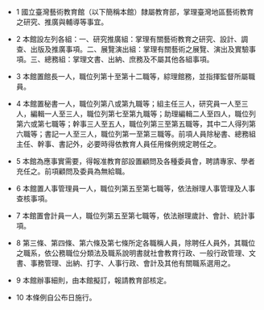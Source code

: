 * 1 國立臺灣藝術教育館（以下簡稱本館）隸屬教育部，掌理臺灣地區藝術教育之研究、推廣與輔導等事宜。

* 2 本館設左列各組：一、研究推廣組：掌理有關藝術教育之研究、設計、調查、出版及推廣事項。二、展覽演出組：掌理有關藝術之展覽、演出及實驗事項。三、總務組：掌理文書、出納、庶務及不屬其他各組事項。

* 3 本館置館長一人，職位列第十至第十二職等，綜理館務，並指揮監督所屬職員。

* 4 本館置秘書一人，職位列第八或第九職等；組主任三人，研究員一人至三人，編輯一人至三人，職位列第七至第九職等；助理編輯二人至四人，職位列第六或第七職等；幹事三人至五人，職位列第三至第五職等，其中二人得列第六職等；書記一人至三人，職位列第一至第三職等。前項人員除秘書、總務組主任、幹事、書記外，必要時得依教育人員任用條例規定聘任之。

* 5 本館為應事實需要，得報准教育部設置顧問及各種委員會，聘請專家、學者充任之。前項顧問及委員為無給職。

* 6 本館置人事管理員一人，職位列第五至第七職等，依法辦理人事管理及人事查核事項。

* 7 本館置會計員一人，職位列第五至第七職等，依法辦理歲計、會計、統計事項。

* 8 第三條、第四條、第六條及第七條所定各職稱人員，除聘任人員外，其職位之職系，依公務職位分類法及職系說明書就社會教育行政、一般行政管理、文書、事務管理、出納、打字、人事行政、會計及其他有關職系選用之。

* 9 本館辦事細則，由本館擬訂，報請教育部核定。

* 10 本條例自公布日施行。

